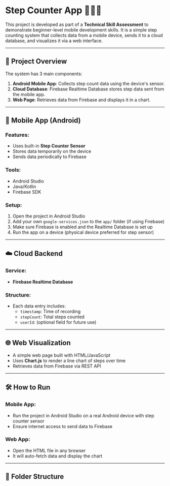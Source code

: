 # Step Counter App 📱🚶‍♀️

This project is developed as part of a **Technical Skill Assessment** to demonstrate beginner-level mobile development skills. It is a simple step counting system that collects data from a mobile device, sends it to a cloud database, and visualizes it via a web interface.

---

## 🌟 Project Overview

The system has 3 main components:

1. **Android Mobile App**: Collects step count data using the device's sensor.
2. **Cloud Database**: Firebase Realtime Database stores step data sent from the mobile app.
3. **Web Page**: Retrieves data from Firebase and displays it in a chart.

---

## 📱 Mobile App (Android)

### Features:
- Uses built-in **Step Counter Sensor**
- Stores data temporarily on the device
- Sends data periodically to Firebase

### Tools:
- Android Studio
- Java/Kotlin
- Firebase SDK

### Setup:
1. Open the project in Android Studio
2. Add your own `google-services.json` to the `app/` folder (if using Firebase)
3. Make sure Firebase is enabled and the Realtime Database is set up
4. Run the app on a device (physical device preferred for step sensor)

---

## ☁️ Cloud Backend

### Service:
- **Firebase Realtime Database**

### Structure:
- Each data entry includes:
  - `timestamp`: Time of recording
  - `stepCount`: Total steps counted
  - `userId`: (optional field for future use)

---

## 🌐 Web Visualization

- A simple web page built with HTML/JavaScript
- Uses **Chart.js** to render a line chart of steps over time
- Retrieves data from Firebase via REST API

---

## 🛠 How to Run

### Mobile App:
- Run the project in Android Studio on a real Android device with step counter sensor
- Ensure internet access to send data to Firebase

### Web App:
- Open the HTML file in any browser
- It will auto-fetch data and display the chart

---

## 📂 Folder Structure

